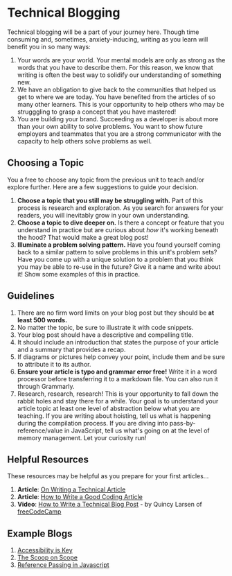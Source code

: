 # Technical Blogging

Technical blogging will be a part of your journey here. Though time consuming and, sometimes, anxiety-inducing, writing as you learn will benefit you in so many ways:
  1. Your words are your world. Your mental models are only as strong as the words that you have to describe them. For this reason, we know that writing is often the best way to solidify our understanding of something new.
  2. We have an obligation to give back to the communities that helped us get to where we are today. You have benefited from the articles of so many other learners. This is your opportunity to help others who may be strugggling to grasp a concept that you have mastered! 
  3. You are building your brand. Succeeding as a developer is about more than your own ability to solve problems. You want to show future employers and teammates that you are a strong communicator with the capacity to help others solve problems as well.

## Choosing a Topic
You a free to choose any topic from the previous unit to teach and/or explore further. Here are a few suggestions to guide your decision. 
  1. **Choose a topic that you still may be struggling with.** Part of this process is research and exploration. As you search for answers for your readers, you will inevitably grow in your own understanding.
  2. **Choose a topic to dive deeper on.** Is there a concept or feature that you understand in practice but are curious about _how_ it's working beneath the hood? That would make a great blog post!
  3. **Illuminate a problem solving pattern.** Have you found yourself coming back to a similar pattern to solve problems in this unit's problem sets? Have you come up with a unique solution to a problem that you think you may be able to re-use in the future? Give it a name and write about it! Show some examples of this in practice.

## Guidelines
1. There are no firm word limits on your blog post but they should be **at least 500 words.**
2. No matter the topic, be sure to illustrate it with code snippets.
3. Your blog post should have a descriptive and compelling title.
4. It should include an introduction that states the purpose of your article and a summary that provides a recap.
5. If diagrams or pictures help convey your point, include them and be sure to attribute it to its author.
6. **Ensure your article is typo and grammar error free!** Write it in a word processor before transferring it to a markdown file. You can also run it through Grammarly.
7. Research, research, research! This is your opportunity to fall down the rabbit holes and stay there for a while. Your goal is to understand your article topic at least one level of abstraction below what you are teaching. If you are writing about hoisting, tell us what is happening during the compilation process. If you are diving into pass-by-reference/value in JavaScript, tell us what's going on at the level of memory management. Let your curiosity run!

## Helpful Resources
These resources may be helpful as you prepare for your first articles...
  1. **Article**: [On Writing a Technical Article](https://medium.com/@fionnachan/on-writing-a-technical-article-4ab83e774fb8)
  2. **Article**: [How to Write a Good Coding Article](https://zellwk.com/blog/writing-good-coding-articles/)
  3. **Video**: [How to Write a Technical Blog Post](https://www.youtube.com/watch?v=YODPgBadj80) - by Quincy Larsen of [freeCodeCamp](https://www.freecodecamp.org/)
  
## Example Blogs
1. [Accessibility is Key](https://dev.to/seal125/accessibility-is-key-198b)
2. [The Scoop on Scope](https://dev.to/cs_carms/the-scoop-on-scope-in-javascript-2g2j)
3. [Reference Passing in Javascript](https://dev.to/paulsobers23/reference-passing-in-javascript-2jca)
